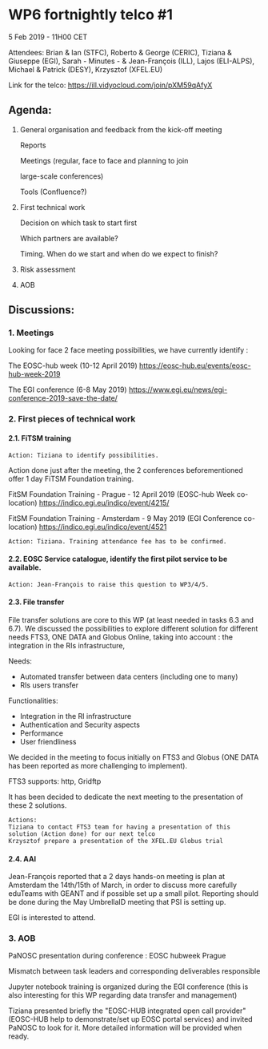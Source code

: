 #  WP6 fortnightly telco #1

5 Feb 2019 - 11H00 CET

Attendees: Brian & Ian (STFC), Roberto & George (CERIC), Tiziana & Giuseppe (EGI), Sarah - Minutes - & Jean-François (ILL), Lajos (ELI-ALPS), Michael & Patrick (DESY), Krzysztof (XFEL.EU)

Link for the telco: https://ill.vidyocloud.com/join/pXM59qAfyX

## Agenda:

1. General organisation and feedback from the kick-off meeting

    Reports

    Meetings (regular, face to face and planning to join 

    large-scale conferences)

    Tools (Confluence?)

2. First technical work

    Decision on which task to start first

    Which partners are available?

    Timing. When do we start and when do we expect to finish?

3. Risk assessment

4. AOB

## Discussions:

### 1. Meetings

Looking for face 2 face meeting possibilities, we have currently identify :

The EOSC-hub week (10-12 April 2019) https://eosc-hub.eu/events/eosc-hub-week-2019

The EGI conference (6-8 May 2019) https://www.egi.eu/news/egi-conference-2019-save-the-date/

### 2. First pieces of technical work

#### 2.1. FiTSM training

```
Action: Tiziana to identify possibilities.
```

Action done just after the meeting, the 2 conferences beforementioned offer 1 day FiTSM Foundation training.

FitSM Foundation Training - Prague - 12 April 2019 (EOSC-hub Week co-location)
    https://indico.egi.eu/indico/event/4215/

FitSM Foundation Training - Amsterdam - 9 May 2019 (EGI Conference co-location)
    https://indico.egi.eu/indico/event/4521

```
Action: Tiziana. Training attendance fee has to be confirmed.
```



#### 2.2. EOSC Service catalogue, identify the first pilot service to be available.

```
Action: Jean-François to raise this question to WP3/4/5.
```

#### 2.3. File transfer

File transfer solutions are core to this WP (at least needed in tasks 6.3 and 6.7). We discussed the possibilities to explore different solution for different needs FTS3, ONE DATA and  Globus Online, taking into account : the integration in the RIs infrastructure,

Needs:
- Automated transfer between data centers (including one to many)
- RIs users transfer

Functionalities:
- Integration in the RI infrastructure
- Authentication and Security aspects
- Performance
- User friendliness

We decided in the meeting to focus initially on FTS3 and Globus (ONE DATA has been reported as more challenging to implement).

FTS3 supports: http, Gridftp

It has been decided to dedicate the next meeting to the presentation of these 2 solutions.

```
Actions:
Tiziana to contact FTS3 team for having a presentation of this solution (Action done) for our next telco
Krzysztof prepare a presentation of the XFEL.EU Globus trial
```

#### 2.4. AAI 

Jean-François reported that a 2 days hands-on meeting is plan at Amsterdam the 14th/15th of March, in order to discuss more carefully eduTeams with GEANT and if possible set up a small pilot. Reporting should be done during the May UmbrellaID meeting that PSI is setting up.

EGI is interested to attend.

### 3. AOB 

PaNOSC presentation during conference : EOSC hubweek Prague

Mismatch between task leaders and corresponding deliverables responsible

Jupyter notebook training is organized during the EGI conference (this is also interesting for this WP regarding data transfer and management)

Tiziana presented briefly the "EOSC-HUB integrated open call provider" (EOSC-HUB help to demonstrate/set up EOSC portal services) and invited PaNOSC to look for it. More detailed information will be provided when ready.



